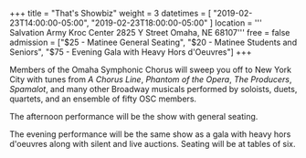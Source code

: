 +++
title = "That's Showbiz"
weight = 3
datetimes = [ "2019-02-23T14:00:00-05:00", "2019-02-23T18:00:00-05:00" ]
location = '''
Salvation Army Kroc Center
2825 Y Street
Omaha, NE 68107'''
free = false
admission = ["$25 - Matinee General Seating", "$20 - Matinee Students and Seniors", "$75 - Evening Gala with Heavy Hors d'Oeuvres"]
+++

Members of the Omaha Symphonic Chorus will sweep you off to New York City with tunes from *A Chorus Line*, *Phantom of the Opera*, *The Producers*, *Spamalot*, and many other Broadway musicals performed by soloists, duets, quartets, and an ensemble of fifty OSC members.

The afternoon performance will be the show with general seating.

The evening performance will be the same show as a gala with heavy hors d'oeuvres along with silent and live auctions. Seating will be at tables of six.